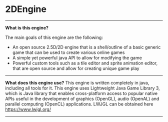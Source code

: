 # 2DEngine

----------
**What is this engine?**

The main goals of this engine are the following:

 - An open source 2.5D/2D engine that is a shell/outline of a basic generic game that can be used to create various online games 
 - A simple yet powerful java API to allow for modifying the game
 - Powerful custom tools such as a tile editor and sprite animation editor, that are open source and allow for creating unique game play

----------
**What does this engine use?**
This engine is written completely in java, including all tools for it.  This engine uses Lightweight Java Game Library 3, which is Java library that enables cross-platform access to popular native APIs useful in the development of graphics (OpenGL), audio (OpenAL) and parallel computing (OpenCL) applications. 
LWJGL can be obtained here https://www.lwjgl.org/

----------
